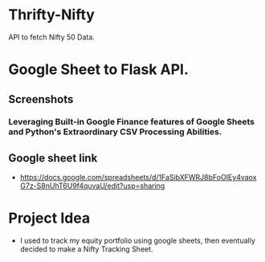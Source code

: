 # Thrifty-Nifty
API to fetch Nifty 50 Data.

# Google Sheet to Flask API.

## Screenshots



### Leveraging Built-in Google Finance features of Google Sheets and Python's Extraordinary CSV Processing Abilities.

## Google sheet link
- https://docs.google.com/spreadsheets/d/1FaSibXFWRJ8bFoOIEy4vaoxG7z-S8nUhT6U9f4quvaU/edit?usp=sharing

# Project Idea
- I used to track my equity portfolio using google sheets, then eventually decided to make a Nifty Tracking Sheet.
